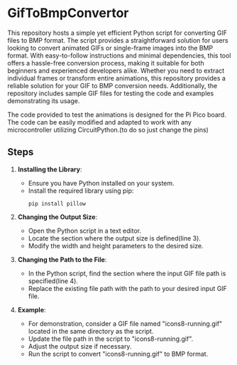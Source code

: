 # GifToBmpConvertor
This repository hosts a simple yet efficient Python script for converting GIF files to BMP format. The script provides a straightforward solution for users looking to convert animated GIFs or single-frame images into the BMP format. With easy-to-follow instructions and minimal dependencies, this tool offers a hassle-free conversion process, making it suitable for both beginners and experienced developers alike. Whether you need to extract individual frames or transform entire animations, this repository provides a reliable solution for your GIF to BMP conversion needs. Additionally, the repository includes sample GIF files for testing the code and examples demonstrating its usage.

The code provided to test the animations is designed for the Pi Pico board. The code can be easily modified and adapted to work with any microcontroller utilizing CircuitPython.(to do so just change the pins)

## Steps

1. **Installing the Library**:
   - Ensure you have Python installed on your system.
   - Install the required library using pip:
     ```
     pip install pillow
     ```

2. **Changing the Output Size**:
   - Open the Python script in a text editor.
   - Locate the section where the output size is defined(line 3).
   - Modify the width and height parameters to the desired size.

3. **Changing the Path to the File**:
   - In the Python script, find the section where the input GIF file path is specified(line 4).
   - Replace the existing file path with the path to your desired input GIF file.

4. **Example**:
   - For demonstration, consider a GIF file named "icons8-running.gif" located in the same directory as the script.
   - Update the file path in the script to "icons8-running.gif".
   - Adjust the output size if necessary.
   - Run the script to convert "icons8-running.gif" to BMP format.
